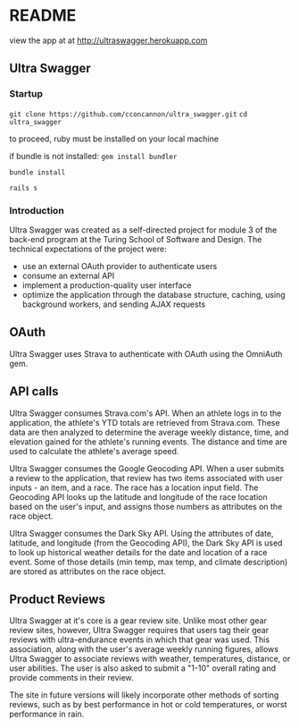 # README

view the app at at http://ultraswagger.herokuapp.com

## Ultra Swagger

### Startup
```git clone https://github.com/cconcannon/ultra_swagger.git```
```cd ultra_swagger```

to proceed, ruby must be installed on your local machine

if bundle is not installed: ```gem install bundler```

```bundle install```

```rails s```

### Introduction
Ultra Swagger was created as a self-directed project for module 3 of the back-end program at the Turing School of Software and Design. The technical expectations of the project were:
* use an external OAuth provider to authenticate users
* consume an external API
* implement a production-quality user interface
* optimize the application through the database structure, caching, using background workers, and sending AJAX requests

## OAuth
Ultra Swagger uses Strava to authenticate with OAuth using the OmniAuth gem. 

## API calls
Ultra Swagger consumes Strava.com's API. When an athlete logs in to the application, the athlete's YTD totals are retrieved from Strava.com. These data are then analyzed to determine the average weekly distance, time, and elevation gained for the athlete's running events. The distance and time are used to calculate the athlete's average speed. 

Ultra Swagger consumes the Google Geocoding API. When a user submits a review to the application, that review has two items associated with user inputs - an item, and a race. The race has a location input field. The Geocoding API looks up the latitude and longitude of the race location based on the user's input, and assigns those numbers as attributes on the race object. 

Ultra Swagger consumes the Dark Sky API. Using the attributes of date, latitude, and longitude (from the Geocoding API), the Dark Sky API is used to look up historical weather details for the date and location of a race event. Some of those details (min temp, max temp, and climate description) are stored as attributes on the race object. 

## Product Reviews
Ultra Swagger at it's core is a gear review site. Unlike most other gear review sites, however, Ultra Swagger requires that users tag their gear reviews with ultra-endurance events in which that gear was used. This association, along with the user's average weekly running figures, allows Ultra Swagger to associate reviews with weather, temperatures, distance, or user abilities. The user is also asked to submit a "1-10" overall rating and provide comments in their review. 

The site in future versions will likely incorporate other methods of sorting reviews, such as by best performance in hot or cold temperatures, or worst performance in rain. 
